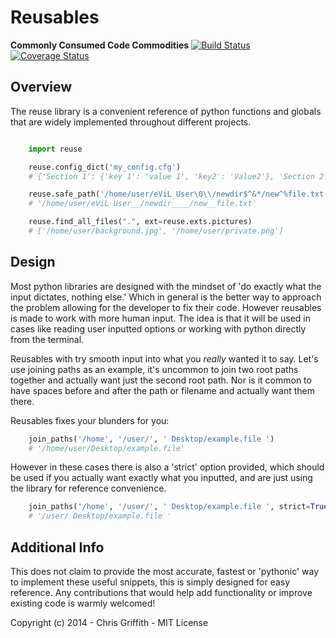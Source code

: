 # Reusables
**Commonly Consumed Code Commodities**
[![Build Status](https://travis-ci.org/cdgriffith/Reusables.png?branch=master)](https://travis-ci.org/cdgriffith/Reusables)
[![Coverage Status](https://coveralls.io/repos/cdgriffith/Reusables/badge.png?branch=master)](https://coveralls.io/r/cdgriffith/Reusables?branch=master)

## Overview

The reuse library is a convenient reference of python functions and globals
that are widely implemented throughout different projects.

```python

    import reuse

    reuse.config_dict('my_config.cfg')
    # {'Section 1': {'key 1': 'value 1', 'key2': 'Value2'}, 'Section 2': {}}

    reuse.safe_path('/home/user/eViL User\0\\/newdir$^&*/new^%file.txt')
    # '/home/user/eViL User__/newdir____/new__file.txt'

    reuse.find_all_files(".", ext=reuse.exts.pictures)
    # ['/home/user/background.jpg', '/home/user/private.png']

```

## Design

Most python libraries are designed with the mindset of 'do exactly what the
input dictates, nothing else.' Which in general is the better way to approach
the problem allowing for the developer to fix their code. However reusables
is made to work with more human input. The idea is that it will be used
in cases like reading user inputted options or working with python
directly from the terminal.

Reusables with try smooth input into what you *really* wanted it to say.
Let's use joining paths as an example, it's uncommon to join two root paths together
and actually want just the second root path. Nor is it common to have spaces
before and after the path or filename and actually want them there.

Reusables fixes your blunders for you:
```python
    join_paths('/home', '/user/', ' Desktop/example.file ')
    # '/home/user/Desktop/example.file'
```

However in these cases there is also a 'strict' option provided, which should be
used if you actually want exactly what you inputted, and are just using the
library for reference convenience.

```python
    join_paths('/home', '/user/', ' Desktop/example.file ', strict=True)
    # '/user/ Desktop/example.file '
```

## Additional Info

This does not claim to provide the most accurate, fastest or 'pythonic' way to
implement these useful snippets, this is simply designed for easy reference.
Any contributions that would help add functionality or improve existing
code is warmly welcomed\!

Copyright \(c\) 2014  \- Chris Griffith \- MIT License